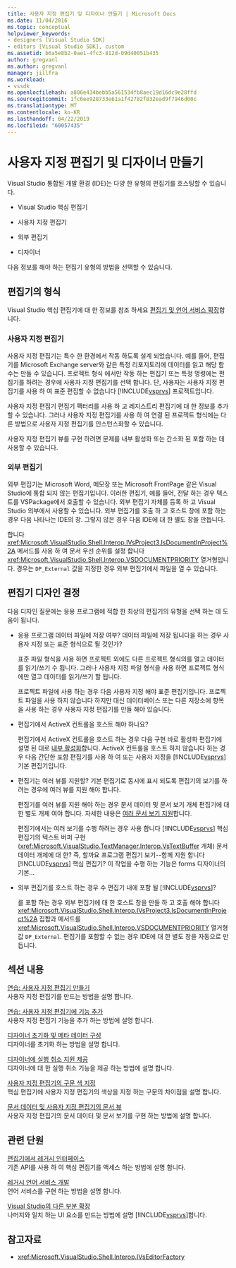 ```yaml
---
title: 사용자 지정 편집기 및 디자이너 만들기 | Microsoft Docs
ms.date: 11/04/2016
ms.topic: conceptual
helpviewer_keywords:
- designers [Visual Studio SDK]
- editors [Visual Studio SDK], custom
ms.assetid: b6a5e8b2-0ae1-4fc3-812d-09d40051b435
author: gregvanl
ms.author: gregvanl
manager: jillfra
ms.workload:
- vssdk
ms.openlocfilehash: a806e434bebb5a561534fb8aec19d16dc9e28ffd
ms.sourcegitcommit: 1fc6ee928733e61a1f42782f832ead9f7946d00c
ms.translationtype: MT
ms.contentlocale: ko-KR
ms.lasthandoff: 04/22/2019
ms.locfileid: "60057435"
---
```

# <a name="create-custom-editors-and-designers"></a>사용자 지정 편집기 및 디자이너 만들기

Visual Studio 통합된 개발 환경 (IDE)는 다양 한 유형의 편집기를 호스팅할 수 있습니다.

- Visual Studio 핵심 편집기

- 사용자 지정 편집기

- 외부 편집기

- 디자이너

다음 정보를 해야 하는 편집기 유형의 방법을 선택할 수 있습니다.

## <a name="types-of-editor"></a>편집기의 형식

Visual Studio 핵심 편집기에 대 한 정보를 참조 하세요 [편집기 및 언어 서비스 확장](../extensibility/extending-the-editor-and-language-services.md)합니다.

### <a name="custom-editors"></a>사용자 지정 편집기
 사용자 지정 편집기는 특수 한 환경에서 작동 하도록 설계 되었습니다. 예를 들어, 편집기를 Microsoft Exchange server와 같은 특정 리포지토리에 데이터를 읽고 해당 함수는 만들 수 있습니다. 프로젝트 형식 에서만 작동 하는 편집기 또는 특정 명령에는 편집기를 하려는 경우에 사용자 지정 편집기를 선택 합니다. 단, 사용자는 사용자 지정 편집기를 사용 하 여 표준 편집할 수 없습니다 [!INCLUDE[vsprvs](../code-quality/includes/vsprvs_md.md)] 프로젝트입니다.

 사용자 지정 편집기 편집기 팩터리를 사용 하 고 레지스트리 편집기에 대 한 정보를 추가할 수 있습니다. 그러나 사용자 지정 편집기를 사용 하 여 연결 된 프로젝트 형식에는 다른 방법으로 사용자 지정 편집기를 인스턴스화할 수 있습니다.

 사용자 지정 편집기 뷰를 구현 하려면 문제를 내부 활성화 또는 간소화 된 포함 하는 데 사용할 수 있습니다.

### <a name="external-editors"></a>외부 편집기
 외부 편집기는 Microsoft Word, 메모장 또는 Microsoft FrontPage 같은 Visual Studio에 통합 되지 않는 편집기입니다. 이러한 편집기, 예를 들어, 전달 하는 경우 텍스트를 VSPackage에서 호출할 수 있습니다. 외부 편집기 자체를 등록 하 고 Visual Studio 외부에서 사용할 수 있습니다. 외부 편집기를 호출 하 고 호스트 창에 포함 하는 경우 다음 나타나는 IDE의 창. 그렇지 않은 경우 다음 IDE에 대 한 별도 창을 만듭니다.

 합니다 <xref:Microsoft.VisualStudio.Shell.Interop.IVsProject3.IsDocumentInProject%2A> 메서드를 사용 하 여 문서 우선 순위를 설정 합니다 <xref:Microsoft.VisualStudio.Shell.Interop.VSDOCUMENTPRIORITY> 열거형입니다. 경우는 `DP_External` 값을 지정한 경우 외부 편집기에서 파일을 열 수 있습니다.

## <a name="editor-design-decisions"></a>편집기 디자인 결정
 다음 디자인 질문에는 응용 프로그램에 적합 한 최상의 편집기의 유형을 선택 하는 데 도움이 됩니다.

- 응용 프로그램 데이터 파일에 저장 여부? 데이터 파일에 저장 됩니다을 하는 경우 사용자 지정 또는 표준 형식으로 될 것인가?

   표준 파일 형식을 사용 하면 프로젝트 외에도 다른 프로젝트 형식의를 열고 데이터를 읽기/쓰기 수 됩니다. 그러나 사용자 지정 파일 형식을 사용 하면 프로젝트 형식에만 열고 데이터를 읽기/쓰기 할 됩니다.

   프로젝트 파일에 사용 하는 경우 다음 사용자 지정 해야 표준 편집기입니다. 프로젝트 파일을 사용 하지 않습니다 하지만 대신 데이터베이스 또는 다른 저장소에 항목을 사용 하는 경우 사용자 지정 편집기를 만들 해야 있습니다.

- 편집기에서 ActiveX 컨트롤을 호스트 해야 하나요?

   편집기에서 ActiveX 컨트롤을 호스트 하는 경우 다음 구현 바로 활성화 편집기에 설명 된 대로 [내부 활성화](../extensibility/in-place-activation.md)합니다. ActiveX 컨트롤을 호스트 하지 않습니다 하는 경우 다음 간단한 포함 편집기를 사용 하 여 또는 사용자 지정을 [!INCLUDE[vsprvs](../code-quality/includes/vsprvs_md.md)] 기본 편집기입니다.

- 편집기는 여러 뷰를 지원할? 기본 편집기로 동시에 표시 되도록 편집기의 보기를 하려는 경우에 여러 뷰를 지원 해야 합니다.

   편집기를 여러 뷰를 지원 해야 하는 경우 문서 데이터 및 문서 보기 개체 편집기에 대 한 별도 개체 여야 합니다. 자세한 내용은 [여러 문서 보기 지원](../extensibility/supporting-multiple-document-views.md)합니다.

   편집기에서는 여러 보기를 수행 하려는 경우 사용 합니다 [!INCLUDE[vsprvs](../code-quality/includes/vsprvs_md.md)] 핵심 편집기의 텍스트 버퍼 구현 (<xref:Microsoft.VisualStudio.TextManager.Interop.VsTextBuffer> 개체) 문서 데이터 개체에 대 한? 즉, 할까요 프로그램 편집기 보기--함께 지원 합니다 [!INCLUDE[vsprvs](../code-quality/includes/vsprvs_md.md)] 핵심 편집기? 이 작업을 수행 하는 기능은 forms 디자이너의 기본...

- 외부 편집기를 호스트 하는 경우 수 편집기 내에 포함 될 [!INCLUDE[vsprvs](../code-quality/includes/vsprvs_md.md)]?

   를 포함 하는 경우 외부 편집기에 대 한 호스트 창을 만들 하 고 호출 해야 합니다 <xref:Microsoft.VisualStudio.Shell.Interop.IVsProject3.IsDocumentInProject%2A> 집합과 메서드를 <xref:Microsoft.VisualStudio.Shell.Interop.VSDOCUMENTPRIORITY> 열거형 값 `DP_External`. 편집기를 포함할 수 없는 경우 IDE에 대 한 별도 창을 자동으로 만듭니다.

## <a name="in-this-section"></a>섹션 내용

[연습: 사용자 지정 편집기 만들기](../extensibility/walkthrough-creating-a-custom-editor.md)\
사용자 지정 편집기를 만드는 방법을 설명 합니다.

[연습: 사용자 지정 편집기에 기능 추가](../extensibility/walkthrough-adding-features-to-a-custom-editor.md)\
사용자 지정 편집기 기능을 추가 하는 방법에 설명 합니다.

[디자이너 초기화 및 메타 데이터 구성](../extensibility/designer-initialization-and-metadata-configuration.md)\
디자이너를 초기화 하는 방법을 설명 합니다.

[디자이너에 실행 취소 지원 제공](../extensibility/supplying-undo-support-to-designers.md)\
디자이너에 대 한 실행 취소 기능을 제공 하는 방법에 설명 합니다.

[사용자 지정 편집기의 구문 색 지정](../extensibility/syntax-coloring-in-custom-editors.md)\
핵심 편집기에 사용자 지정 편집기의 색상을 지정 하는 구문의 차이점을 설명 합니다.

[문서 데이터 및 사용자 지정 편집기의 문서 뷰](../extensibility/document-data-and-document-view-in-custom-editors.md)\
사용자 지정 편집기의 문서 데이터 및 문서 보기를 구현 하는 방법에 설명 합니다.

## <a name="related-sections"></a>관련 단원

[편집기에서 레거시 인터페이스](../extensibility/legacy-interfaces-in-the-editor.md)\
기존 API를 사용 하 여 핵심 편집기를 액세스 하는 방법에 설명 합니다.

[레거시 언어 서비스 개발](../extensibility/internals/developing-a-legacy-language-service.md)\
언어 서비스를 구현 하는 방법을 설명 합니다.

[Visual Studio의 다른 부분 확장](../extensibility/extending-other-parts-of-visual-studio.md)\
나머지와 일치 하는 UI 요소를 만드는 방법에 설명 [!INCLUDE[vsprvs](../code-quality/includes/vsprvs_md.md)]합니다.

## <a name="see-also"></a>참고자료

- <xref:Microsoft.VisualStudio.Shell.Interop.IVsEditorFactory>